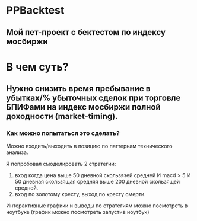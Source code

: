 # PPBacktest
## Мой пет-проект с бектестом по индексу мосбиржи


# В чем суть?
## Нужно снизить время пребывание в убытках/% убыточных сделок при торговле БПИФами на индекс мосбиржи полной доходности (market-timing).
### Как можно попытаться это сделать?

Можно входить/выходить в позицию по паттернам технического анализа.

Я попробовал смоделировать 2 стратегии:


1) вход когда цена выше 50 дневной скользязей средней И macd > 5 И 50 дневная скользящая средняя выше 200 дневной скользящей средней.
2) вход по золотому кресту, выход по кресту смерти.

Интерактивные графики и выводы по стратегиям можно посмотреть в ноутбуке (график можно посмотреть запустив ноутбук)
